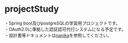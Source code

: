 # projectStudy
・Spring boot及びpostgreSQLの学習用プロジェクトです。  
・OAuth2.0に準拠した認証認可代行システムになる予定です。  
・設計書等ドキュメントは[nanika](https://github.com/vsn23kamei/nanika)を参照してください。
